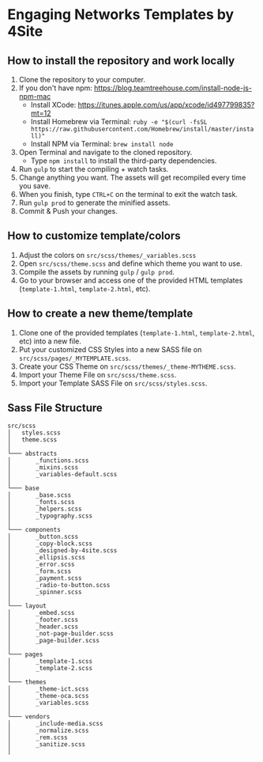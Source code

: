 # Engaging Networks Templates by 4Site


## How to install the repository and work locally

1. Clone the repository to your computer.
2. If you don't have npm: https://blog.teamtreehouse.com/install-node-js-npm-mac
    - Install XCode: https://itunes.apple.com/us/app/xcode/id497799835?mt=12
    - Install Homebrew via Terminal: `ruby -e "$(curl -fsSL https://raw.githubusercontent.com/Homebrew/install/master/install)"`
    - Install NPM via Terminal: `brew install node`
3. Open Terminal and navigate to the cloned repository.
   * Type `npm install` to install the third-party dependencies.
4. Run `gulp` to start the compiling + watch tasks.
5. Change anything you want. The assets will get recompiled every time you save.
6. When you finish, type `CTRL+C` on the terminal to exit the watch task.
7. Run `gulp prod` to generate the minified assets.
8. Commit & Push your changes.

## How to customize template/colors

1. Adjust the colors on `src/scss/themes/_variables.scss`
2. Open `src/scss/theme.scss` and define which theme you want to use.
3. Compile the assets by running `gulp` / `gulp prod`.
4. Go to your browser and access one of the provided HTML templates (`template-1.html`, `template-2.html`, etc).

## How to create a new theme/template

1. Clone one of the provided templates (`template-1.html`, `template-2.html`, etc) into a new file.
2. Put your customized CSS Styles into a new SASS file on `src/scss/pages/_MYTEMPLATE.scss`.
3. Create your CSS Theme on `src/scss/themes/_theme-MYTHEME.scss`.
4. Import your Theme File on `src/scss/theme.scss`.
5. Import your Template SASS File on `src/scss/styles.scss`.


## Sass File Structure

```
src/scss
│   styles.scss
│   theme.scss    
│
└─── abstracts
│       _functions.scss
│       _mixins.scss
│       _variables-default.scss
│   
└─── base
│       _base.scss
│       _fonts.scss
│       _helpers.scss
│       _typography.scss
│   
└─── components
│       _button.scss
│       _copy-block.scss
│       _designed-by-4site.scss
│       _ellipsis.scss
│       _error.scss
│       _form.scss
│       _payment.scss
│       _radio-to-button.scss
│       _spinner.scss
│
└─── layout
│       _embed.scss
│       _footer.scss
│       _header.scss
│       _not-page-builder.scss
│       _page-builder.scss
│
└─── pages
│       _template-1.scss
│       _template-2.scss
│
└─── themes
│       _theme-ict.scss
│       _theme-oca.scss
│       _variables.scss
│
└─── vendors
│       _include-media.scss
│       _normalize.scss
│       _rem.scss
│       _sanitize.scss
│
```
